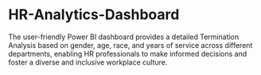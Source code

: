 # HR-Analytics-Dashboard
The user-friendly Power BI dashboard provides a detailed Termination Analysis based on gender, age, race, and years of service across different departments, enabling HR professionals to make informed decisions and foster a diverse and inclusive workplace culture.
